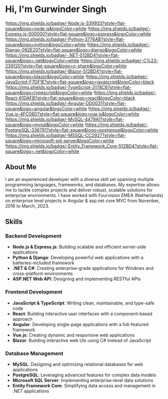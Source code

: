 # Hi, I'm Gurwinder Singh 
!https://img.shields.io/badge/-Node.js-339933?style=flat-square&logo=node.js&logoColor=white
!https://img.shields.io/badge/-Express.js-000000?style=flat-square&logo=express&logoColor=white
!https://img.shields.io/badge/-Python-3776AB?style=flat-square&logo=python&logoColor=white
!https://img.shields.io/badge/-Django-092E20?style=flat-square&logo=django&logoColor=white
!https://img.shields.io/badge/-.NET-512BD4?style=flat-square&logo=.net&logoColor=white
!https://img.shields.io/badge/-C%23-239120?style=flat-square&logo=c-sharp&logoColor=white
!https://img.shields.io/badge/-Blazor-512BD4?style=flat-square&logo=blazor&logoColor=white
!https://img.shields.io/badge/-JavaScript-F7DF1E?style=flat-square&logo=javascript&logoColor=black
!https://img.shields.io/badge/-TypeScript-3178C6?style=flat-square&logo=typescript&logoColor=white
!https://img.shields.io/badge/-React-61DAFB?style=flat-square&logo=react&logoColor=black
!https://img.shields.io/badge/-Angular-DD0031?style=flat-square&logo=angular&logoColor=white
!https://img.shields.io/badge/-Vue.js-4FC08D?style=flat-square&logo=vue.js&logoColor=white
!https://img.shields.io/badge/-MySQL-4479A1?style=flat-square&logo=mysql&logoColor=white
!https://img.shields.io/badge/-PostgreSQL-336791?style=flat-square&logo=postgresql&logoColor=white
!https://img.shields.io/badge/-MSSQL-CC2927?style=flat-square&logo=microsoft-sql-server&logoColor=white
!https://img.shields.io/badge/-Entity_Framework_Core-512BD4?style=flat-square&logo=.net&logoColor=white

## About Me

I am an experienced  developer with a diverse skill set spanning multiple programming languages, frameworks, and databases. My expertise allows me to tackle complex projects and deliver robust, scalable solutions for enterprise environments. I have worked with Fourvision EMEA (Netherlands) on enterprise level projects in Angular & asp.net core MVC from Novenber, 2016 to March, 2023.

## Skills

### Backend Development
- **Node.js & Express.js**: Building scalable and efficient server-side applications
- **Python & Django**: Developing powerful web applications with a batteries-included framework
- **.NET & C#**: Creating enterprise-grade applications for Windows and cross-platform environments
- **ASP.NET Web API**: Designing and implementing RESTful APIs

### Frontend Development
- **JavaScript & TypeScript**: Writing clean, maintainable, and type-safe code
- **React**: Building interactive user interfaces with a component-based approach
- **Angular**: Developing single-page applications with a full-featured framework
- **Vue.js**: Creating dynamic and responsive web applications
- **Blazor**: Building interactive web UIs using C# instead of JavaScript

### Database Management
- **MySQL**: Designing and optimizing relational databases for web applications
- **PostgreSQL**: Leveraging advanced features for complex data models
- **Microsoft SQL Server**: Implementing enterprise-level data solutions
- **Entity Framework Core**: Simplifying data access and management in .NET applications

<!---               
## Projects

[Here you can list some of your key projects with brief descriptions]

1. Project A: [Brief description]
2. Project B: [Brief description]
3. Project C: [Brief description]

## Professional Experience

[List your work experience here]

## Education

[List your educational background here]

## Certifications

[List any relevant certifications you have]

## Contact

- Email: [Your email address]
- LinkedIn: [Your LinkedIn profile URL]
- GitHub: [Your GitHub profile URL]
-->

